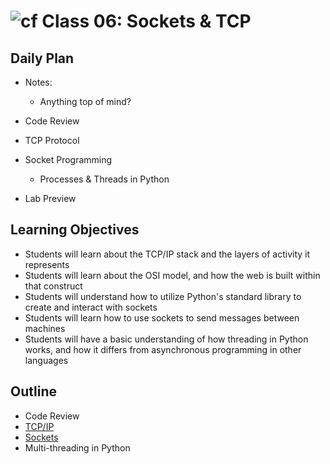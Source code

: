 # ![cf](http://i.imgur.com/7v5ASc8.png) Class 06: Sockets & TCP

## Daily Plan
- Notes:
    - Anything top of mind?
    
- Code Review
- TCP Protocol
- Socket Programming
    - Processes & Threads in Python
- Lab Preview

## Learning Objectives

- Students will learn about the TCP/IP stack and the layers of activity it represents
- Students will learn about the OSI model, and how the web is built within that construct
- Students will understand how to utilize Python's standard library to create and interact with sockets
- Students will learn how to use sockets to send messages between machines
- Students will have a basic understanding of how threading in Python works, and how it differs from asynchronous programming in other languages

## Outline

- Code Review
- [TCP/IP]
- [Sockets]
- Multi-threading in Python

<!-- links -->
[TCP/IP]: ./notes/tcp_ip.md
[Sockets]: ./notes/sockets.md
